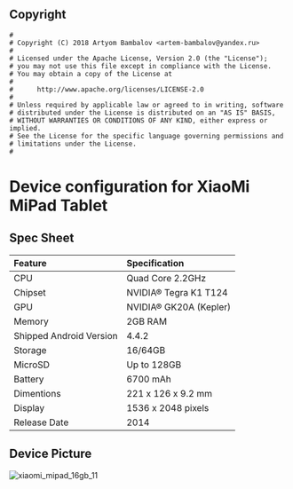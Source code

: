 ## Copyright

```
#
# Copyright (C) 2018 Artyom Bambalov <artem-bambalov@yandex.ru>
#
# Licensed under the Apache License, Version 2.0 (the "License");
# you may not use this file except in compliance with the License.
# You may obtain a copy of the License at
#
#      http://www.apache.org/licenses/LICENSE-2.0
#
# Unless required by applicable law or agreed to in writing, software
# distributed under the License is distributed on an "AS IS" BASIS,
# WITHOUT WARRANTIES OR CONDITIONS OF ANY KIND, either express or implied.
# See the License for the specific language governing permissions and
# limitations under the License.
#
```

# Device configuration for XiaoMi MiPad Tablet

## Spec Sheet
| Feature                 | Specification                     |
| :---------------------- | :-------------------------------- |
| CPU                     | Quad Core 2.2GHz                  |
| Chipset                 | NVIDIA® Tegra K1 T124             |
| GPU                     | NVIDIA® GK20A (Kepler)            |
| Memory                  | 2GB RAM                           |
| Shipped Android Version | 4.4.2                             |
| Storage                 | 16/64GB                           |
| MicroSD                 | Up to 128GB                       |
| Battery                 | 6700 mAh                          |
| Dimentions              | 221 x 126 x 9.2 mm                |
| Display                 | 1536 x 2048 pixels                |
| Release Date            | 2014                     |

## Device Picture
![xiaomi_mipad_16gb_11](https://user-images.githubusercontent.com/23432909/33086483-c4143a82-cef8-11e7-99ca-d0192987bc1f.jpg)
